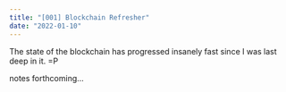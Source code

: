 ```yaml
---
title: "[001] Blockchain Refresher"
date: "2022-01-10"
---
```


The state of the blockchain has progressed insanely fast since I was last deep in it. =P

notes forthcoming...

